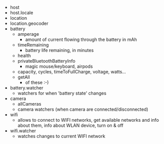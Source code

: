 - host
- host.locale
- location
- location.geocoder
- battery
	- amperage
		- amount of current flowing through the battery in mAh
	- timeRemaining
		- battery life remaining, in minutes
	- health
	- privateBluetoothBatteryInfo
		- magic mouse/keyboard, airpods
	- capacity, cycles, timeToFullCharge, voltage, watts...
	- getAll
		- of these :-)
- battery.watcher
	- watchers for when 'battery state' changes
- camera
	- allCameras
	- camera watchers (when camera are connected/disconnected)
- wifi
	- allows to connect to WIFI networks, get available networks and info about them, info about WLAN device, turn on & off
- wifi.watcher
	- watches changes to current WIFI network
